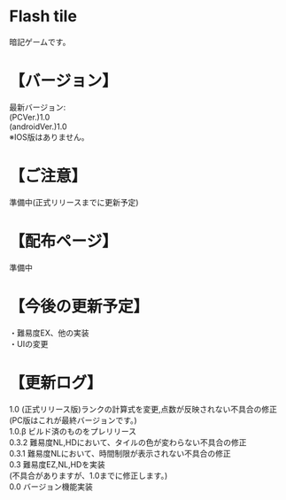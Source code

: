 # Flash tile
暗記ゲームです。
# 【バージョン】
最新バージョン:  
(PCVer.)1.0  
(androidVer.)1.0  
※IOS版はありません。
# 【ご注意】
準備中(正式リリースまでに更新予定)
# 【配布ページ】
準備中
# 【今後の更新予定】
・難易度EX、他の実装  
・UIの変更
# 【更新ログ】
1.0 (正式リリース版)ランクの計算式を変更,点数が反映されない不具合の修正(PC版はこれが最終バージョンです。)  
1.0.β ビルド済のものをプレリリース  
0.3.2 難易度NL,HDにおいて、タイルの色が変わらない不具合の修正  
0.3.1 難易度NLにおいて、時間制限が表示されない不具合の修正  
0.3 難易度EZ,NL,HDを実装  
(不具合がありますが、1.0までに修正します。)   
0.0 バージョン機能実装

